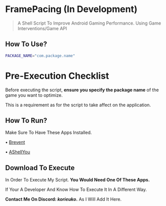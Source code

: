 # FramePacing (In Development)
> A Shell Script To Improve Android Gaming Performance. Using Game Interventions/Game API


## How To Use?
```sh
PACKAGE_NAME="com.package.name"
```
# Pre-Execution Checklist
Before executing the script, **ensure you specify the package name** of the game you want to optimize.  

This is a requirement as for the script to take affect on the application.

## How To Run?
Make Sure To Have These Apps Installed.

• [Brevent](https://play.google.com/store/apps/details?id=me.piebridge.brevent)

• [AShellYou](https://github.com/DP-Hridayan/aShellYou)

## **Download To Execute** 

In Order To Execute My Script. **You Would Need One Of These Apps.**

If Your A Developer And Know How To Execute It In A Different Way.


**Contact Me On Discord: *korieuko*.**
As I Will Add It Here.
